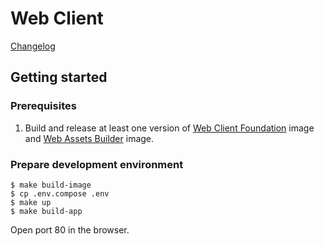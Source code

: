 Web Client
========================

[Changelog](CHANGELOG.md)

## Getting started

### Prerequisites

1. Build and release at least one version of
   [Web Client Foundation](../web-client-foundation/README.md) image
   and [Web Assets Builder](../web-assets-builder/README.md) image.

### Prepare development environment

```
$ make build-image
$ cp .env.compose .env
$ make up
$ make build-app
```

Open port 80 in the browser.
